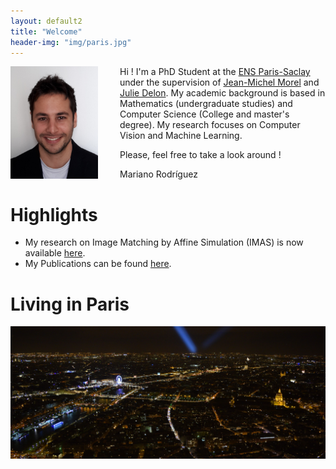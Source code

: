 ```yaml
---
layout: default2
title: "Welcome"
header-img: "img/paris.jpg"
---
```


<div style="float:left; width:175px" > <img src="/img/mariano.jpg" alt="Mariano Rodríguez" width="140px"></div>

Hi ! I'm a PhD Student at the [ENS Paris-Saclay](http://www.ens-cachan.fr/) under the supervision of [Jean-Michel Morel](https://sites.google.com/site/jeanmichelmorelcmlaenscachan/) and [Julie Delon](https://delon.wp.imt.fr/). My academic background is based in Mathematics (undergraduate studies) and Computer Science (College and master's degree). My research focuses on Computer Vision and Machine Learning.

Please, feel free to take a look around !

Mariano Rodríguez


Highlights
====================

- My research on Image Matching by Affine Simulation (IMAS) is now available [here](/research).
- My Publications can be found <a href="{{ site.baseurl }}/publications">here</a>.


Living in Paris
====================

<img src="/img/paris.jpg" alt="Paris">
